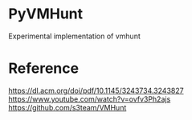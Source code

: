 # PyVMHunt
Experimental implementation of vmhunt

# Reference
https://dl.acm.org/doi/pdf/10.1145/3243734.3243827
https://www.youtube.com/watch?v=ovfv3Ph2ajs
https://github.com/s3team/VMHunt
